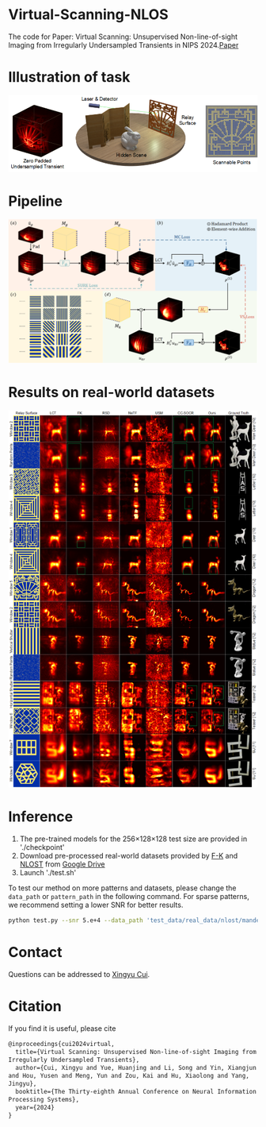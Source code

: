 # Virtual-Scanning-NLOS
The code for Paper: Virtual Scanning: Unsupervised Non-line-of-sight Imaging from Irregularly Undersampled Transients in NIPS 2024.[Paper](https://proceedings.neurips.cc/paper_files/paper/2024/file/c58437945392cec01e0c75ff6cef901a-Paper-Conference.pdf)

# Illustration of task
<img src="./images/overview.png" alt="overview" width="600">

# Pipeline
<img src="./images/pipeline.png" alt="pipeline" width="600">

# Results on real-world datasets
<img src="./images/real_results.png" alt="real_results" width="600">

# Inference 
1. The pre-trained models for the 256×128×128 test size are provided in './checkpoint'
2. Download pre-processed real-world datasets provided by [F-K](https://github.com/princeton-computational-imaging/NLOSFeatureEmbeddings/blob/main/README.md) and [NLOST](https://github.com/Depth2World/NLOST?tab=readme-ov-file) from [Google Drive](https://drive.google.com/file/d/12PpcjcT3yMYrZ740MniDX-e5hAsxqGTe/view?usp=sharing)
3. Launch './test.sh'
   
To test our method on more patterns and datasets, please change the `data_path` or `pattern_path` in the following command. For sparse patterns, we recommend setting a lower SNR for better results.

```bash
python test.py --snr 5.e+4 --data_path 'test_data/real_data/nlost/mandeer2_re_160s' --pattern_path 'test_data/pattern/random.png'
```
# Contact
Questions can be addressed to [Xingyu Cui](xingyu_cui@tju.edu.cn).

# Citation
If you find it is useful, please cite
```
@inproceedings{cui2024virtual,
  title={Virtual Scanning: Unsupervised Non-line-of-sight Imaging from Irregularly Undersampled Transients},
  author={Cui, Xingyu and Yue, Huanjing and Li, Song and Yin, Xiangjun and Hou, Yusen and Meng, Yun and Zou, Kai and Hu, Xiaolong and Yang, Jingyu},
  booktitle={The Thirty-eighth Annual Conference on Neural Information Processing Systems},
  year={2024}
}
```
